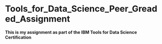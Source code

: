 # Tools_for_Data_Science_Peer_Greaded_Assignment

**This is my assignment as part of the IBM Tools for Data Science Certification**
